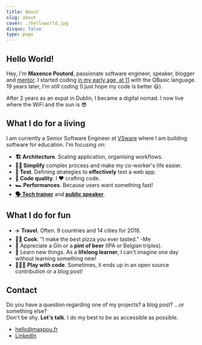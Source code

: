 ```yaml
---
title: About
slug: about
cover: ./helloworld.jpg
disqus: false
type: page
---
```


## Hello World!

Hey, I'm **Maxence Poutord**, passionate software engineer, speaker, blogger and [mentor](https://mentors.codingcoach.io/?name=Maxence+Poutord).
I started coding [in my early age, at 11](https://twitter.com/_maxpou/status/771701472199340032) with the QBasic language. 19 years later, I'm still coding (I just hope my code is better 😃).

After 2 years as an expat in Dublin, I became a digital nomad. I now live where the WiFi and the sun is 😎

## What I do for a living

I am currently a Senior Software Engineer at [VSware](http://vsware.ie/) where I am building software for education. I'm focusing on:

* **🏗 Architecture**. Scaling application, organising workflows.
* **🧙‍♂️ Simplify** complex process and make my co-worker's life easier.
* **🚦 Test**. Defining strategies to **effectively** test a web app.
* **💎 Code quality**. I ❤️ crafting code.
* **🏎 Performances**. Because users want something fast!
* **[🗣 Tech trainer](./speaking#trainings--workshop)** and **[public speaker](./speaking)**.


## What I do for fun

* ✈️ **Travel**. Often. 9 countries and 14 cities for 2018.
* 👨‍🍳 **Cook**. "I make the best pizza you ever tasted." -Me
* 🍺 Appreciate a Gin or a **pint of beer** (IPA or Belgian triples).
* 📘 Learn new things. As a **lifelong learner**, I can't imagine one day without learning something new!
* 👨🏼‍💻 **Play with code**. Sometimes, it ends up in an open source contribution or a blog post!


## Contact

Do you have a question regarding one of my projects? a blog post? ...or something else?  
Don't be shy. **Let's talk**. I do my best to be as accessible as possible.

* [hello@maxpou.fr](mailto:hello@maxpou.fr)
* [LinkedIn](http://fr.linkedin.com/in/maxpou)
